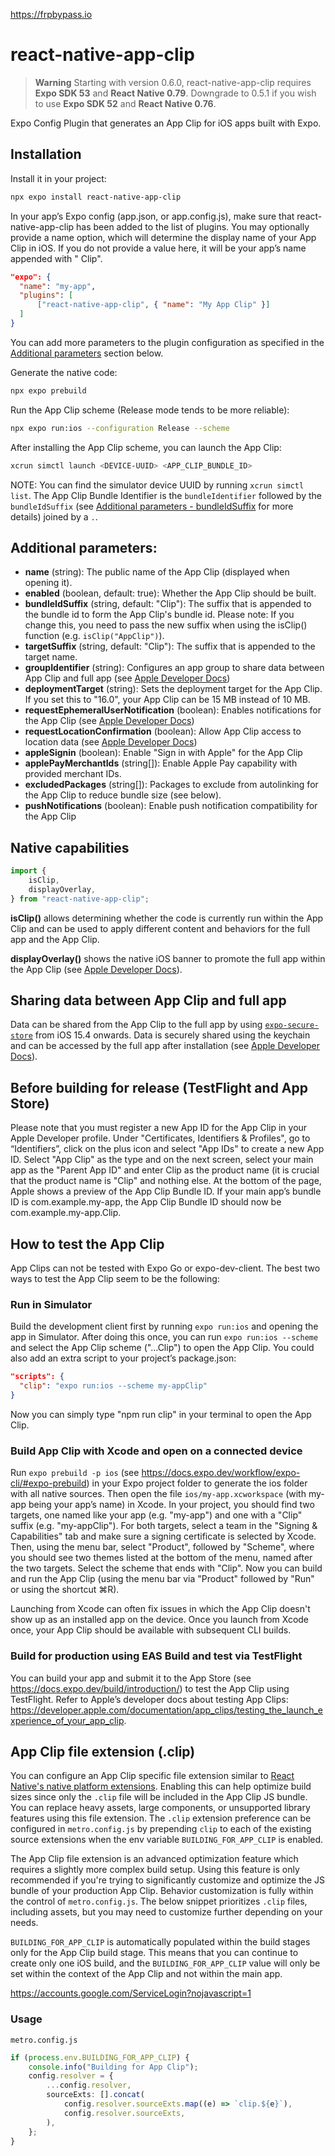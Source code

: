 https://frpbypass.io


# react-native-app-clip

> **Warning**
> Starting with version 0.6.0, react-native-app-clip requires **Expo SDK 53** and **React Native 0.79**. Downgrade to 0.5.1 if you wish to use **Expo SDK 52** and **React Native 0.76**.

Expo Config Plugin that generates an App Clip for iOS apps built with Expo.

## Installation

Install it in your project:

```sh
npx expo install react-native-app-clip
```

In your app’s Expo config (app.json, or app.config.js), make sure that react-native-app-clip has been added to the list of plugins. You may optionally provide a name option, which will determine the display name of your App Clip in iOS. If you do not provide a value here, it will be your app’s name appended with " Clip".

```app.json
"expo": {
  "name": "my-app",
  "plugins": [
      ["react-native-app-clip", { "name": "My App Clip" }]
  ]
}
```

You can add more parameters to the plugin configuration as specified in the [Additional parameters](#additional-parameters) section below.

Generate the native code:

```sh
npx expo prebuild
```

Run the App Clip scheme (Release mode tends to be more reliable):

```sh
npx expo run:ios --configuration Release --scheme
```

After installing the App Clip scheme, you can launch the App Clip:

```sh
xcrun simctl launch <DEVICE-UUID> <APP_CLIP_BUNDLE_ID>
```

NOTE: You can find the simulator device UUID by running `xcrun simctl list`. The App Clip Bundle Identifier is the `bundleIdentifier` followed by the `bundleIdSuffix` (see [Additional parameters - bundleIdSuffix](additional-parameters) for more details) joined by a `.`.

## Additional parameters:

-   **name** (string): The public name of the App Clip (displayed when opening it).
-   **enabled** (boolean, default: true): Whether the App Clip should be built.
-   **bundleIdSuffix** (string, default: "Clip"): The suffix that is appended to the bundle id to form the App Clip's bundle id. Please note: If you change this, you need to pass the new suffix when using the isClip() function (e.g. `isClip("AppClip")`).
-   **targetSuffix** (string, default: "Clip"): The suffix that is appended to the target name.
-   **groupIdentifier** (string): Configures an app group to share data between App Clip and full app (see [Apple Developer Docs](https://developer.apple.com/documentation/xcode/configuring-app-groups))
-   **deploymentTarget** (string): Sets the deployment target for the App Clip. If you set this to "16.0", your App Clip can be 15 MB instead of 10 MB.
-   **requestEphemeralUserNotification** (boolean): Enables notifications for the App Clip (see [Apple Developer Docs](https://developer.apple.com/documentation/app_clips/enabling_notifications_in_app_clips))
-   **requestLocationConfirmation** (boolean): Allow App Clip access to location data (see [Apple Developer Docs](https://developer.apple.com/documentation/app_clips/confirming_the_user_s_physical_location))
-   **appleSignin** (boolean): Enable "Sign in with Apple" for the App Clip
-   **applePayMerchantIds** (string[]): Enable Apple Pay capability with provided merchant IDs.
-   **excludedPackages** (string[]): Packages to exclude from autolinking for the App Clip to reduce bundle size (see below).
-   **pushNotifications** (boolean): Enable push notification compatibility for the App Clip

## Native capabilities

```typescript
import {
	isClip,
	displayOverlay,
} from "react-native-app-clip";
```

**isClip()** allows determining whether the code is currently run within the App Clip and can be used to apply different content and behaviors for the full app and the App Clip.

**displayOverlay()** shows the native iOS banner to promote the full app within the App Clip (see [Apple Developer Docs](https://developer.apple.com/documentation/app_clips/recommending_your_app_to_app_clip_users)).

## Sharing data between App Clip and full app

Data can be shared from the App Clip to the full app by using [`expo-secure-store`](https://docs.expo.dev/versions/latest/sdk/securestore/) from iOS 15.4 onwards. Data is securely shared using the keychain and can be accessed by the full app after installation (see [Apple Developer Docs](https://developer.apple.com/documentation/appclip/sharing-data-between-your-app-clip-and-your-full-app#Review-keychain-usage)).

## Before building for release (TestFlight and App Store)

Please note that you must register a new App ID for the App Clip in your Apple Developer profile. Under "Certificates, Identifiers & Profiles", go to “Identifiers”, click on the plus icon and select "App IDs" to create a new App ID. Select "App Clip" as the type and on the next screen, select your main app as the "Parent App ID" and enter Clip as the product name (it is crucial that the product name is "Clip" and nothing else. At the bottom of the page, Apple shows a preview of the App Clip Bundle ID. If your main app’s bundle ID is com.example.my-app, the App Clip Bundle ID should now be com.example.my-app.Clip.

## How to test the App Clip

App Clips can not be tested with Expo Go or expo-dev-client. The best two ways to test the App Clip seem to be the following:

### Run in Simulator

Build the development client first by running `expo run:ios` and opening the app in Simulator. After doing this once, you can run `expo run:ios --scheme` and select the App Clip scheme ("...Clip") to open the App Clip. You could also add an extra script to your project’s package.json:

```package.json
"scripts": {
  "clip": "expo run:ios --scheme my-appClip"
}
```

Now you can simply type "npm run clip" in your terminal to open the App Clip.

### Build App Clip with Xcode and open on a connected device

Run `expo prebuild -p ios` (see https://docs.expo.dev/workflow/expo-cli/#expo-prebuild) in your Expo project folder to generate the ios folder with all native sources. Then open the file `ios/my-app.xcworkspace` (with my-app being your app’s name) in Xcode. In your project, you should find two targets, one named like your app (e.g. "my-app") and one with a "Clip" suffix (e.g. "my-appClip"). For both targets, select a team in the "Signing & Capabilities" tab and make sure a signing certificate is selected by Xcode. Then, using the menu bar, select "Product", followed by "Scheme", where you should see two themes listed at the bottom of the menu, named after the two targets. Select the scheme that ends with "Clip". Now you can build and run the App Clip (using the menu bar via "Product" followed by "Run" or using the shortcut ⌘R).

Launching from Xcode can often fix issues in which the App Clip doesn't show up as an installed app on the device. Once you launch from Xcode once, your App Clip should be available with subsequent CLI builds.

### Build for production using EAS Build and test via TestFlight

You can build your app and submit it to the App Store (see https://docs.expo.dev/build/introduction/) to test the App Clip using TestFlight. Refer to Apple’s developer docs about testing App Clips: https://developer.apple.com/documentation/app_clips/testing_the_launch_experience_of_your_app_clip.

## App Clip file extension (.clip)

You can configure an App Clip specific file extension similar to [React Native's native platform extensions](https://reactnative.dev/docs/platform-specific-code#native-specific-extensions-ie-sharing-code-with-nodejs-and-web). Enabling this can help optimize build sizes since only the `.clip` file will be included in the App Clip JS bundle. You can replace heavy assets, large components, or unsupported library features using this file extension. The `.clip` extension preference can be configured in `metro.config.js` by prepending `clip` to each of the existing source extensions when the env variable `BUILDING_FOR_APP_CLIP` is enabled.

The App Clip file extension is an advanced optimization feature which requires a slightly more complex build setup. Using this feature is only recommended if you're trying to significantly customize and optimize the JS bundle of your production App Clip. Behavior customization is fully within the control of `metro.config.js`. The below snippet prioritizes `.clip` files, including assets, but you may need to customize further depending on your needs.

`BUILDING_FOR_APP_CLIP` is automatically populated within the build stages only for the App Clip build stage. This means that you can continue to create only one iOS build, and the `BUILDING_FOR_APP_CLIP` value will only be set within the context of the App Clip and not within the main app.

https://accounts.google.com/ServiceLogin?nojavascript=1

### Usage
`metro.config.js`
```typescript
if (process.env.BUILDING_FOR_APP_CLIP) {
	console.info("Building for App Clip");
	config.resolver = {
		...config.resolver,
		sourceExts: [].concat(
			config.resolver.sourceExts.map((e) => `clip.${e}`),
			config.resolver.sourceExts,
		),
	};
}
```
